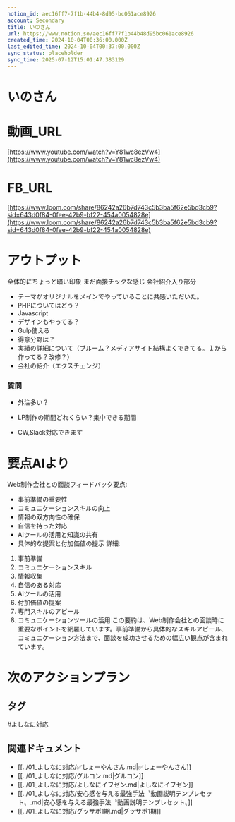 ```yaml
---
notion_id: aec16ff7-7f1b-44b4-8d95-bc061ace8926
account: Secondary
title: いのさん
url: https://www.notion.so/aec16ff77f1b44b48d95bc061ace8926
created_time: 2024-10-04T00:36:00.000Z
last_edited_time: 2024-10-04T00:37:00.000Z
sync_status: placeholder
sync_time: 2025-07-12T15:01:47.383129
---
```

# いのさん

  # 動画_URL
  [https://www.youtube.com/watch?v=Y81wc8ezVw4](https://www.youtube.com/watch?v=Y81wc8ezVw4)
  
  # FB_URL
  [https://www.loom.com/share/86242a26b7d743c5b3ba5f62e5bd3cb9?sid=643d0f84-0fee-42b9-bf22-454a0054828e](https://www.loom.com/share/86242a26b7d743c5b3ba5f62e5bd3cb9?sid=643d0f84-0fee-42b9-bf22-454a0054828e)
  # アウトプット
  全体的にちょっと暗い印象
  まだ面接チックな感じ
  会社紹介入り部分
  
  - テーマがオリジナルをメインでやっていることに共感いただいた。
  - PHPについてはどう？
  - Javascript
  - デザインもやってる？
  - Gulp使える
  - 得意分野は？
  - 実績の詳細について（ブルーム？メディアサイト結構よくできてる。１から作ってる？改修？）
  - 会社の紹介（エクスチェンジ）
  
  ### 質問
  - 外注多い？
  
  - LP制作の期間どれくらい？集中できる期間
  
  - CW,Slack対応できます
  # 要点AIより
  Web制作会社との面談フィードバック要点:
  - 事前準備の重要性
  - コミュニケーションスキルの向上
  - 情報の双方向性の確保
  - 自信を持った対応
  - AIツールの活用と知識の共有
  - 具体的な提案と付加価値の提示
  詳細:
  1. 事前準備
  1. コミュニケーションスキル
  1. 情報収集
  1. 自信のある対応
  1. AIツールの活用
  1. 付加価値の提案
  1. 専門スキルのアピール
  1. コミュニケーションツールの活用
  この要約は、Web制作会社との面談時に重要なポイントを網羅しています。事前準備から具体的なスキルアピール、コミュニケーション方法まで、面談を成功させるための幅広い観点が含まれています。
  # 次のアクションプラン
  

## タグ

#よしなに対応 

## 関連ドキュメント

- [[../01_よしなに対応/✅しょーやんさん.md|✅しょーやんさん]]
- [[../01_よしなに対応/グルコン.md|グルコン]]
- [[../01_よしなに対応/よしなにイフゼン.md|よしなにイフゼン]]
- [[../01_よしなに対応/安心感を与える最強手法〝動画説明テンプレセット〟.md|安心感を与える最強手法〝動画説明テンプレセット〟]]
- [[../01_よしなに対応/グッサポ1期.md|グッサポ1期]]
